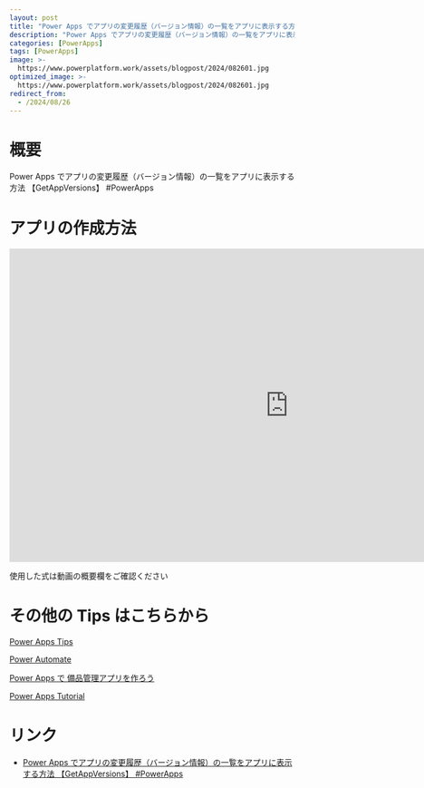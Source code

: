 ```yaml
---
layout: post
title: "Power Apps でアプリの変更履歴（バージョン情報）の一覧をアプリに表示する方法 【GetAppVersions】 #PowerApps"
description: "Power Apps でアプリの変更履歴（バージョン情報）の一覧をアプリに表示する方法 【GetAppVersions】 #PowerAppsを動画で分かりやすく解説"
categories: [PowerApps]
tags: [PowerApps]
image: >-
  https://www.powerplatform.work/assets/blogpost/2024/082601.jpg
optimized_image: >-
  https://www.powerplatform.work/assets/blogpost/2024/082601.jpg
redirect_from:
  - /2024/08/26
---
```



#  概要

Power Apps でアプリの変更履歴（バージョン情報）の一覧をアプリに表示する方法 【GetAppVersions】 #PowerApps


# アプリの作成方法

<iframe width="983" height="553" src="https://www.youtube.com/embed/PXD9XfXrgWI" title="YouTube video player" frameborder="0" allow="accelerometer; autoplay; clipboard-write; encrypted-media; gyroscope; picture-in-picture" allowfullscreen></iframe>


使用した式は動画の概要欄をご確認ください


# その他の Tips はこちらから

[Power Apps Tips](https://www.youtube.com/watch?v=VrAQf3JQ7yM&list=PLVhFi1fb3DqakSLVMn22DDcySXh9jtzi- )


[Power Automate](https://www.youtube.com/watch?v=-YnJYT0ASEM&list=PLVhFi1fb3Dqbzic6GieqnLFgD3aTj-eHA)


[Power Apps で 備品管理アプリを作ろう](https://www.youtube.com/playlist?list=PLVhFi1fb3DqZM3HKb8Hea6XEL96990Fyn)


[Power Apps Tutorial](https://www.youtube.com/playlist?list=PLVhFi1fb3DqalxpL974VvAJvV4iWoSbe_)


# リンク


- [Power Apps でアプリの変更履歴（バージョン情報）の一覧をアプリに表示する方法 【GetAppVersions】 #PowerApps](https://www.youtube.com/watch?v=PXD9XfXrgWI)

